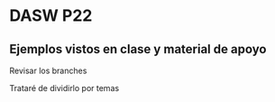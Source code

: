 # DASW P22

## Ejemplos vistos en clase y material de apoyo

Revisar los branches

Trataré de dividirlo por temas